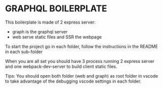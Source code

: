 # GRAPHQL BOILERPLATE

This boilerplate is made of 2 express server:
  - graph is the graphql server
  - web serve static files and SSR the webpage

To start the project go in each folder, follow the instructions in the README in each sub-folder

When you are all set you should have 3 process running
2 express server and one webpack-dev-server to build client static files.

Tips: You should open both folder (web and graph) as root folder in vscode to take advantage of the debugging vscode settings in each folder.
